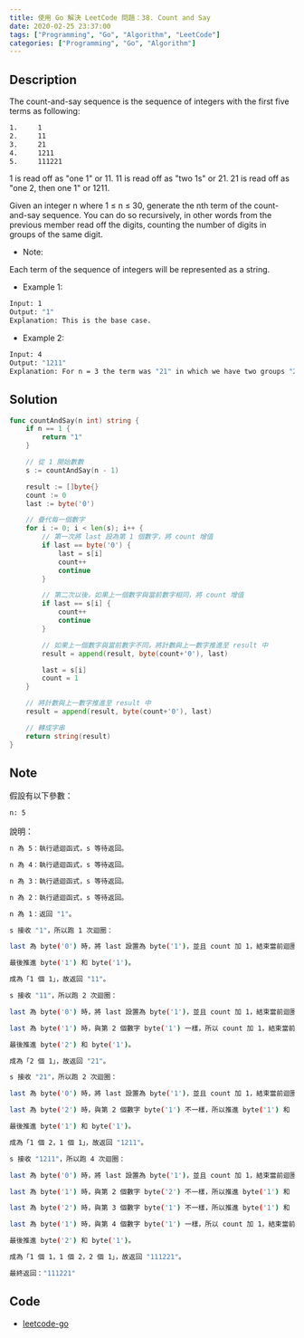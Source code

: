 ```yaml
---
title: 使用 Go 解決 LeetCode 問題：38. Count and Say
date: 2020-02-25 23:37:00
tags: ["Programming", "Go", "Algorithm", "LeetCode"]
categories: ["Programming", "Go", "Algorithm"]
---
```


## Description

The count-and-say sequence is the sequence of integers with the first five terms as following:

```bash
1.     1
2.     11
3.     21
4.     1211
5.     111221
```

1 is read off as "one 1" or 11.
11 is read off as "two 1s" or 21.
21 is read off as "one 2, then one 1" or 1211.

Given an integer n where 1 ≤ n ≤ 30, generate the nth term of the count-and-say sequence. You can do so recursively, in other words from the previous member read off the digits, counting the number of digits in groups of the same digit.

- Note:

Each term of the sequence of integers will be represented as a string.

- Example 1:

```bash
Input: 1
Output: "1"
Explanation: This is the base case.
```

- Example 2:

```bash
Input: 4
Output: "1211"
Explanation: For n = 3 the term was "21" in which we have two groups "2" and "1", "2" can be read as "12" which means frequency = 1 and value = 2, the same way "1" is read as "11", so the answer is the concatenation of "12" and "11" which is "1211".
```

## Solution

```go
func countAndSay(n int) string {
	if n == 1 {
		return "1"
	}

	// 從 1 開始數數
	s := countAndSay(n - 1)

	result := []byte{}
	count := 0
	last := byte('0')

	// 疊代每一個數字
	for i := 0; i < len(s); i++ {
		// 第一次將 last 設為第 1 個數字，將 count 增值
		if last == byte('0') {
			last = s[i]
			count++
			continue
		}

		// 第二次以後，如果上一個數字與當前數字相同，將 count 增值
		if last == s[i] {
			count++
			continue
		}

		// 如果上一個數字與當前數字不同，將計數與上一數字推進至 result 中
		result = append(result, byte(count+'0'), last)

		last = s[i]
		count = 1
	}

	// 將計數與上一數字推進至 result 中
	result = append(result, byte(count+'0'), last)

	// 轉成字串
	return string(result)
}
```

## Note

假設有以下參數：

```bash
n: 5
```

說明：

```bash
n 為 5：執行遞迴函式，s 等待返回。

n 為 4：執行遞迴函式，s 等待返回。

n 為 3：執行遞迴函式，s 等待返回。

n 為 2：執行遞迴函式，s 等待返回。

n 為 1：返回 "1"。

s 接收 "1"，所以跑 1 次迴圈：

last 為 byte('0') 時，將 last 設置為 byte('1')，並且 count 加 1，結束當前迴圈。

最後推進 byte('1') 和 byte('1')。

成為「1 個 1」，故返回 "11"。

s 接收 "11"，所以跑 2 次迴圈：

last 為 byte('0') 時，將 last 設置為 byte('1')，並且 count 加 1，結束當前迴圈。

last 為 byte('1') 時，與第 2 個數字 byte('1') 一樣，所以 count 加 1，結束當前迴圈。

最後推進 byte('2') 和 byte('1')。

成為「2 個 1」，故返回 "21"。

s 接收 "21"，所以跑 2 次迴圈：

last 為 byte('0') 時，將 last 設置為 byte('1')，並且 count 加 1，結束當前迴圈。

last 為 byte('2') 時，與第 2 個數字 byte('1') 不一樣，所以推進 byte('1') 和 byte('2') 到 result 中，結束當前迴圈。

最後推進 byte('1') 和 byte('1')。

成為「1 個 2，1 個 1」，故返回 "1211"。

s 接收 "1211"，所以跑 4 次迴圈：

last 為 byte('0') 時，將 last 設置為 byte('1')，並且 count 加 1，結束當前迴圈。

last 為 byte('1') 時，與第 2 個數字 byte('2') 不一樣，所以推進 byte('1') 和 byte('1') 到 result 中，結束當前迴圈。

last 為 byte('2') 時，與第 3 個數字 byte('1') 不一樣，所以推進 byte('1') 和 byte('2') 到 result 中，結束當前迴圈。

last 為 byte('1') 時，與第 4 個數字 byte('1') 一樣，所以 count 加 1，結束當前迴圈。

最後推進 byte('2') 和 byte('1')。

成為「1 個 1，1 個 2，2 個 1」，故返回 "111221"。

最終返回："111221"
```

## Code

- [leetcode-go](https://github.com/memochou1993/leetcode-go)
